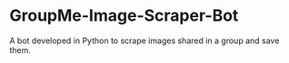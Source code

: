 # GroupMe-Image-Scraper-Bot
A bot developed in Python to scrape images shared in a group and save them.
